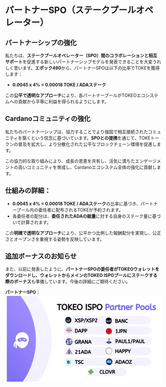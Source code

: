 # **パートナーSPO（ステークプールオペレーター）**

## **パートナーシップの強化**
私たちは、**ステークプールオペレーター（SPO）間のコラボレーションと相互サポート**を促進する新しいパートナーシップモデルを発表できることを大変うれしく思います。**エポック490**から、パートナーSPOは以下の比率でTOKEを獲得します：
- **0.0045 x 4% = 0.00018 TOKE / ADAステーク**

この**公平で透明なアプローチ**により、各パートナープールがTOKEOエコシステムへの貢献から平等に利益を得られるようにします。


## **Cardanoコミュニティの強化**
私たちのパートナーシップは、協力することでより強固で相互接続されたコミュニティを築くという信念に基づいています。**SPOとの提携**を通じて、TOKEトークンの普及を拡大し、より分散化された公平なブロックチェーン環境を促進します。

この協力的な取り組みにより、成長の恩恵を共有し、活気に満ちたエンゲージメントの高いコミュニティを育成し、Cardanoエコシステム全体の強化に貢献します。


## **仕組みの詳細**：
- **0.0045 x 4% = 0.00018 TOKE / ADAステーク**の比率に基づき、パートナープール内の委任者に配布されるTOKEが予約されます。
- 各委任者の配分は、**委任されたADAの総量**に対する自身のステーク量に基づいて計算されます。

この**明確で透明なアプローチ**により、公平かつ比例した報酬配分を実現し、公正さとオープンさを重視する姿勢を反映しています。


## **追加ボーナスのお知らせ**
また、以前に発表したように、**パートナーSPOの委任者がTOKEOウォレットをダウンロードし、ウォレットからメインのTOKEO ISPOプールにステークする際のボーナス**も準備しています。今後の詳細にご期待ください。

**パートナーSPO**：
![](../images/partnerspo.jpg)